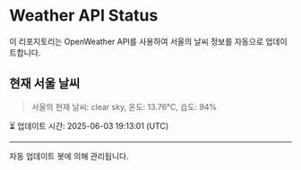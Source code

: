 
# Weather API Status

이 리포지토리는 OpenWeather API를 사용하여 서울의 날씨 정보를 자동으로 업데이트합니다.

## 현재 서울 날씨
> 서울의 현재 날씨: clear sky, 온도: 13.76°C, 습도: 94%

⏳ 업데이트 시간: 2025-06-03 19:13:01 (UTC)

---
자동 업데이트 봇에 의해 관리됩니다.
